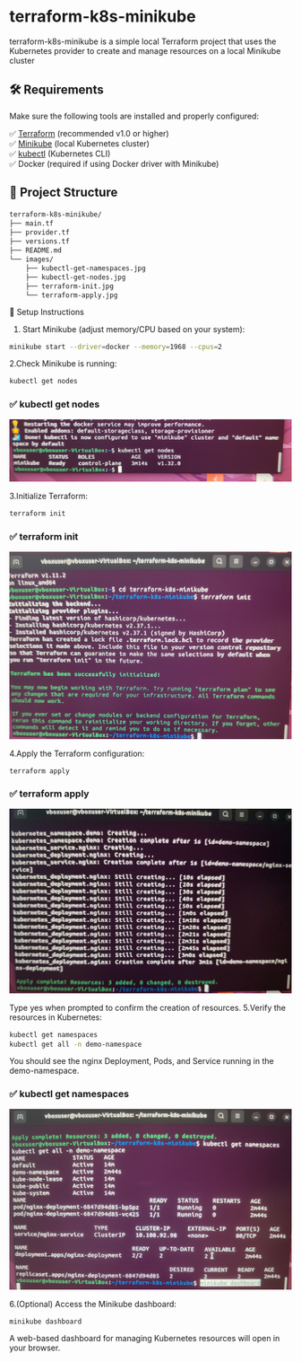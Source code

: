 # terraform-k8s-minikube
terraform-k8s-minikube is a simple local Terraform project that uses the Kubernetes provider to create and manage resources on a local Minikube cluster
## 🛠️ Requirements

Make sure the following tools are installed and properly configured:

✅ [Terraform](https://developer.hashicorp.com/terraform/downloads) (recommended v1.0 or higher)  
✅ [Minikube](https://minikube.sigs.k8s.io/docs/start/) (local Kubernetes cluster)  
✅ [kubectl](https://kubernetes.io/docs/tasks/tools/) (Kubernetes CLI)  
✅ Docker (required if using Docker driver with Minikube)  

## 📂 Project Structure

```plaintext
terraform-k8s-minikube/
├── main.tf
├── provider.tf
├── versions.tf
├── README.md
└── images/
    ├── kubectl-get-namespaces.jpg
    ├── kubectl-get-nodes.jpg
    ├── terraform-init.jpg
    └── terraform-apply.jpg
```

🚀 Setup Instructions


1. Start Minikube (adjust memory/CPU based on your system):

```bash
minikube start --driver=docker --memory=1968 --cpus=2
```
2.Check Minikube is running:

```bash
kubectl get nodes
```
### ✅ kubectl get nodes

![Nodes](https://github.com/AnitaCloudTech/terraform-k8s-minikube/blob/main/terraform-k8s-minikube/images/kubectl-get-nodes.jpg)

3.Initialize Terraform:

```bash
terraform init
```
### ✅ terraform init
![Terraform Init](https://github.com/AnitaCloudTech/terraform-k8s-minikube/blob/main/terraform-k8s-minikube/images/terraform-init.jpg)

4.Apply the Terraform configuration:

```bash
terraform apply
```
### ✅ terraform apply
![Terraform Apply](https://github.com/AnitaCloudTech/terraform-k8s-minikube/blob/main/terraform-k8s-minikube/images/terraform-apply.jpg
)

Type yes when prompted to confirm the creation of resources.
5.Verify the resources in Kubernetes:


```bash
kubectl get namespaces
kubectl get all -n demo-namespace
```
You should see the nginx Deployment, Pods, and Service running in the demo-namespace.
### ✅ kubectl get namespaces
![Namespaces](https://github.com/AnitaCloudTech/terraform-k8s-minikube/blob/main/terraform-k8s-minikube/images/kubectl-get-namespaces.jpg)


6.(Optional) Access the Minikube dashboard:

```bash
minikube dashboard
```
A web-based dashboard for managing Kubernetes resources will open in your browser.
